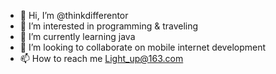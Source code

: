 - 👋 Hi, I’m @thinkdifferentor
- 👀 I’m interested in programming & traveling
- 🌱 I’m currently learning java
- 💞️ I’m looking to collaborate on mobile internet development
- 📫 How to reach me Light_up@163.com

<!---
thinkdifferentor/thinkdifferentor is a ✨ special ✨ repository because its `README.md` (this file) appears on your GitHub profile.
You can click the Preview link to take a look at your changes.
--->
